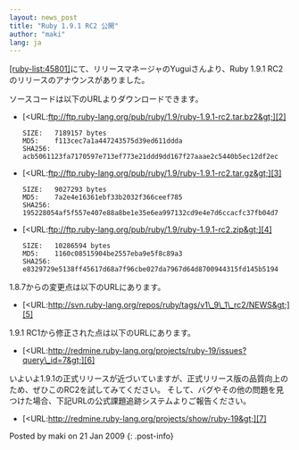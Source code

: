 ```yaml
---
layout: news_post
title: "Ruby 1.9.1 RC2 公開"
author: "maki"
lang: ja
---
```


[\[ruby-list:45801\]][1]にて、リリースマネージャのYuguiさんより、Ruby 1.9.1
RC2のリリースのアナウンスがありました。

ソースコードは以下のURLよりダウンロードできます。

* [&lt;URL:ftp://ftp.ruby-lang.org/pub/ruby/1.9/ruby-1.9.1-rc2.tar.bz2&gt;][2]
  
      SIZE:   7189157 bytes
      MD5:    f113cec7a1a447243575d39ed611ddda
      SHA256: acb5061123fa7170597e713ef773e21ddd9dd167f27aaae2c5440b5ec12df2ec

* [&lt;URL:ftp://ftp.ruby-lang.org/pub/ruby/1.9/ruby-1.9.1-rc2.tar.gz&gt;][3]
  
      SIZE:   9027293 bytes
      MD5:    7a2e4e16361ebf33b2032f366ceef785
      SHA256: 195228054af5f557e407e88a8be1e35e6ea997132cd9e4e7d6ccacfc37fb04d7

* [&lt;URL:ftp://ftp.ruby-lang.org/pub/ruby/1.9/ruby-1.9.1-rc2.zip&gt;][4]
  
      SIZE:   10286594 bytes
      MD5:    1160c08515904be2557eba9e5f8c89a3
      SHA256: e8329729e5138ff45617d68a7f96cbe027da7967d64d8700944315fd145b5194

1\.8.7からの変更点は以下のURLにあります。

* [&lt;URL:http://svn.ruby-lang.org/repos/ruby/tags/v1\_9\_1\_rc2/NEWS&gt;][5]

1\.9.1 RC1から修正された点は以下のURLにあります。

* [&lt;URL:http://redmine.ruby-lang.org/projects/ruby-19/issues?query\_id=7&gt;][6]

いよいよ1.9.1の正式リリースが近づいていますが、正式リリース版の品質向上のため、ぜひこのRC2を試してみてください。
そして、バグやその他の問題を見つけた場合、下記URLの公式課題追跡システムよりご報告ください。

* [&lt;URL:http://redmine.ruby-lang.org/projects/show/ruby-19&gt;][7]

Posted by maki on 21 Jan 2009
{: .post-info}



[1]: http://blade.nagaokaut.ac.jp/cgi-bin/scat.rb/ruby/ruby-list/45801 
[2]: ftp://ftp.ruby-lang.org/pub/ruby/1.9/ruby-1.9.1-rc2.tar.bz2 
[3]: ftp://ftp.ruby-lang.org/pub/ruby/1.9/ruby-1.9.1-rc2.tar.gz 
[4]: ftp://ftp.ruby-lang.org/pub/ruby/1.9/ruby-1.9.1-rc2.zip 
[5]: http://svn.ruby-lang.org/repos/ruby/tags/v1_9_1_rc2/NEWS 
[6]: http://redmine.ruby-lang.org/projects/ruby-19/issues?query_id=7 
[7]: http://redmine.ruby-lang.org/projects/show/ruby-19 
